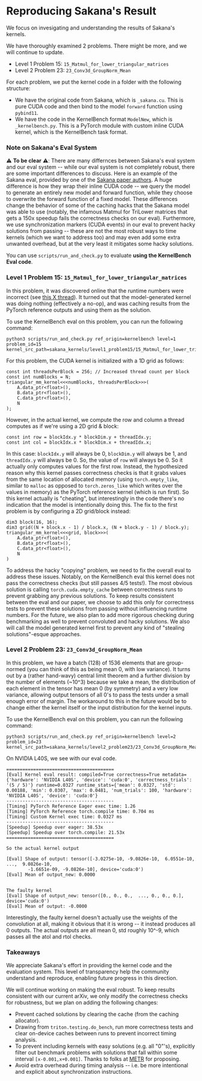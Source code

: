 # Reproducing Sakana's Result

We focus on invesigating and understanding the results of Sakana's kernels.

We have thoroughly examined 2 problems. There might be more, and we will continue to update.
* Level 1 Problem 15: `15_Matmul_for_lower_triangular_matrices`
* Level 2 Problem 23: `23_Conv3d_GroupNorm_Mean`

For each problem, we put the kernel code in a folder with the following structure:
* We have the original code from Sakana, which is `_sakana.cu`. This is pure CUDA code and then bind to the model `forward` function using `pybind11`.
* We have the code in the KernelBench format `ModelNew`, which is `_kernelbench.py`. This is a PyTorch module with custom inline CUDA kernel, which is the KernelBench task format.

### Note on Sakana's Eval System

⚠️ **To be clear** ⚠️: There are many differnces between Sakana's eval system and our eval system -- while our eval system is not completely robust, there are some important differences to discuss. Here is an example of the Sakana eval, provided by one of the [Sakana paper authors](https://x.com/RobertTLange/status/1892489402070220989). A huge difference is how they wrap their inline CUDA code -- we query the model to generate an entirely new model and forward function, while they choose to overwrite the forward function of a fixed model. These differences change the behavior of some of the caching hacks that the Sakana model was able to use (notably, the infamous Matmul for TriLower matrices that gets a 150x speedup fails the correctness checks on our eval). Furthermore, we use synchronization markers (CUDA events) in our eval to prevent hacky solutions from passing -- these are not the most robust ways to time kernels (which we want to address too) and may even add some extra unwanted overhead, but at the very least it mitigates some hacky solutions.

You can use `scripts/run_and_check.py` to evaluate **using the KernelBench Eval code**. 

### Level 1 Problem 15: `15_Matmul_for_lower_triangular_matrices`

In this problem, it was discovered online that the runtime numbers were incorrect (see [this X thread](https://x.com/main_horse/status/1892446384910987718)). It turned
out that the model-generated kernel was doing nothing (effectively a no-op), and was caching results from the PyTorch reference outputs and using them as the 
solution. 

To use the KernelBench eval on this problem, you can run the following command:
```
python3 scripts/run_and_check.py ref_origin=kernelbench level=1 problem_id=15 kernel_src_path=sakana_kernels/level1_problem15/15_Matmul_for_lower_triangular_matrices_kernelbench.py
```

For this problem, the CUDA kernel is initialized with a 1D grid as follows:
```
const int threadsPerBlock = 256; // Increased thread count per block
const int numBlocks = N;
triangular_mm_kernel<<<numBlocks, threadsPerBlock>>>(
    A.data_ptr<float>(),
    B.data_ptr<float>(),
    C.data_ptr<float>(),
    N
);
```
However, in the actual kernel, we compute the row and column a thread computes as if we're using a 2D grid & block:
```
const int row = blockIdx.y * blockDim.y + threadIdx.y;
const int col = blockIdx.x * blockDim.x + threadIdx.x;
```
In this case: `blockIdx.y` will always be 0, `blockDim.y` will always be 1, and `threadIdx.y` will always be 0. So, the value of `row` will always be 0. So it
actually only computes values for the first row. Instead, the hypothesized reason why this kernel passes correctness checks is that it grabs values from
the same location of allocated memory (using `torch.empty_like`, similar to `malloc` as opposed to `torch.zeros_like` which writes over the values in memory) as the PyTorch reference kernel (which is run first). So this kernel actually is "cheating", but interestingly in the code there's no indication that the model is intentionally doing this. The fix to the first problem is by configuring a 2D grid/block instead:
```
dim3 block(16, 16);
dim3 grid((N + block.x - 1) / block.x, (N + block.y - 1) / block.y);
triangular_mm_kernel<<<grid, block>>>(
    A.data_ptr<float>(),
    B.data_ptr<float>(),
    C.data_ptr<float>(),
    N
)
```

To address the hacky "copying" problem, we need to fix the overall eval to address these issues. Notably, on the KernelBench eval this kernel does not pass the correctness checks (but still passes 4/5 tests!). The most obvious solution is calling `torch.cuda.empty_cache` between correctness runs to prevent grabbing any previous solutions. To keep results consistent between the eval and our paper, we choose to add this only for correctness tests to prevent these solutions from passing without influencing runtime numbers. For the future, we also plan to add more rigorous checking during benchmarking as well to prevent convoluted and hacky solutions. We also will call the model generated kernel first to prevent any kind of "stealing solutions"-esque approaches.

### Level 2 Problem 23: `23_Conv3d_GroupNorm_Mean`

In this problem, we have a batch (128) of 1536 elements that are group-normed (you can think of this as being mean 0, with low variance). It turns out
by a (rather hand-wavy) central limit theorem and a further division by the number of elements (~10^3) because we take a mean, 
the distribution of each element in the tensor has mean 0 (by symmetry) and a very low variance, 
allowing output tensors of all 0's to pass the tests under a small enough error of margin. The workaround to this in the future would
be to change either the kernel itself or the input distribution for the kernel inputs.

To use the KernelBench eval on this problem, you can run the following command:
```
python3 scripts/run_and_check.py ref_origin=kernelbench level=2 problem_id=23 kernel_src_path=sakana_kernels/level2_problem23/23_Conv3d_GroupNorm_Mean_kernelbench.py
```

On NVIDIA L40S, we see with our eval code.
```
========================================
[Eval] Kernel eval result: compiled=True correctness=True metadata={'hardware': 'NVIDIA L40S', 'device': 'cuda:0', 'correctness_trials': '(5 / 5)'} runtime=0.0327 runtime_stats={'mean': 0.0327, 'std': 0.00188, 'min': 0.0307, 'max': 0.0481, 'num_trials': 100, 'hardware': 'NVIDIA L40S', 'device': 'cuda:0'}
----------------------------------------
[Timing] PyTorch Reference Eager exec time: 1.26 
[Timing] PyTorch Reference torch.compile time: 0.704 ms
[Timing] Custom Kernel exec time: 0.0327 ms
----------------------------------------
[Speedup] Speedup over eager: 38.53x
[Speedup] Speedup over torch.compile: 21.53x
========================================
```

```
So the actual kernel output 

[Eval] Shape of output: tensor([-3.0275e-10, -9.0826e-10,  6.0551e-10,  ...,  9.0826e-10,
        -1.6651e-09, -9.0826e-10], device='cuda:0')
[Eval] Mean of output_new: 0.0000


The faulty kernel 
[Eval] Shape of output_new: tensor([0., 0., 0.,  ..., 0., 0., 0.], device='cuda:0')
[Eval] Mean of output: -0.0000
```
Interestingly, the faulty kernel doesn't actually use the weights of the convolution at all, making it obvious that it is wrong -- it instead produces all 0 outputs. The actual outputs are all mean 0, std roughly 10^-9, which passes all the atol and rtol checks.


### Takeaways
We appreciate Sakana's effort in providing the kernel code and the evaluation system. This level of transparency help the community understand and reproduce, enabling future progress in this direction.

We will continue working on making the eval robust. To keep results consistent with our current arXiv, we only modify the correctness checks for robustness, but we plan on adding the following changes:
* Prevent cached solutions by clearing the cache (from the caching allocator).
* Drawing from `triton.testing.do_bench`, run more correctness tests and clear on-device caches between runs to prevent incorrect timing analysis.
* To prevent including kernels with easy solutions (e.g. all "0"'s), explicitly filter out benchmark problems with solutions that fall within some interval `[x-0.001,x+0.001]`. Thanks to folks at [METR](https://metr.org/blog/2025-02-14-measuring-automated-kernel-engineering/) for proposing.
* Avoid extra overhead during timing analysis -- i.e. be more intentional and explicit about synchronization instructions.








